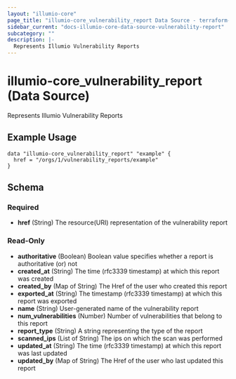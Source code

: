 ```yaml
---
layout: "illumio-core"
page_title: "illumio-core_vulnerability_report Data Source - terraform-provider-illumio-core"
sidebar_current: "docs-illumio-core-data-source-vulnerability-report"
subcategory: ""
description: |-
  Represents Illumio Vulnerability Reports
---
```



# illumio-core_vulnerability_report (Data Source)

Represents Illumio Vulnerability Reports

Example Usage
------------
```hcl
data "illumio-core_vulnerability_report" "example" {
  href = "/orgs/1/vulnerability_reports/example"
}
```


## Schema

### Required

- **href** (String) The resource(URI) representation of the vulnerability report

### Read-Only

- **authoritative** (Boolean) Boolean value specifies whether a report is authoritative (or) not
- **created_at** (String) The time (rfc3339 timestamp) at which this report was created
- **created_by** (Map of String) The Href of the user who created this report
- **exported_at** (String) The timestamp (rfc3339 timestamp) at which this report was exported
- **name** (String) User-generated name of the vulnerability report
- **num_vulnerabilities** (Number) Number of vulnerabilities that belong to this report
- **report_type** (String) A string representing the type of the report
- **scanned_ips** (List of String) The ips on which the scan was performed
- **updated_at** (String) The time (rfc3339 timestamp) at which this report was last updated
- **updated_by** (Map of String) The Href of the user who last updated this report


